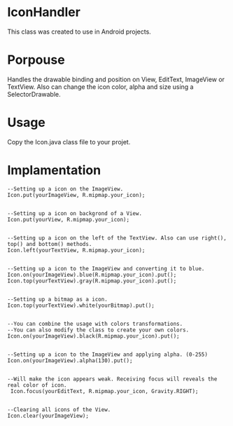 # IconHandler
This class was created to use in Android projects.

# Porpouse
Handles the drawable binding and position on View, EditText, ImageView or TextView. Also can change the icon color, alpha and size using a SelectorDrawable. 


# Usage
Copy the Icon.java class file to your projet. 

# Implamentation

    --Setting up a icon on the ImageView.
    Icon.put(yourImageView, R.mipmap.your_icon);
    
    
    --Setting up a icon on backgrond of a View.
    Icon.put(yourView, R.mipmap.your_icon);
    
    
    --Setting up a icon on the left of the TextView. Also can use right(), top() and bottom() methods.
    Icon.left(yourTextView, R.mipmap.your_icon);
       
       
    --Setting up a icon to the ImageView and converting it to blue.
    Icon.on(yourImageView).blue(R.mipmap.your_icon).put();
    Icon.top(yourTextView).gray(R.mipmap.your_icon).put();
    
    
    --Setting up a bitmap as a icon.
    Icon.top(yourTextView).white(yourBitmap).put();
    
    
    --You can combine the usage with colors transformations.
    --You can also modify the class to create your own colors.
    Icon.on(yourImageView).black(R.mipmap.your_icon).put();
    
    
    --Setting up a icon to the ImageView and applying alpha. (0-255)
    Icon.on(yourImageView).alpha(130).put();
    
    
    --Will make the icon appears weak. Receiving focus will reveals the real color of icon.
     Icon.focus(yourEditText, R.mipmap.your_icon, Gravity.RIGHT);
    
    
    --Clearing all icons of the View.
    Icon.clear(yourImageView);
    
    
